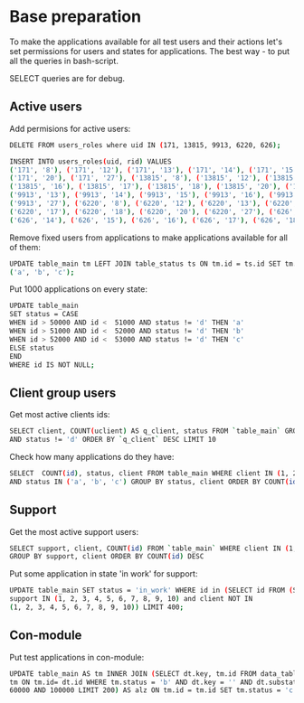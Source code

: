 # Base preparation

To make the applications available for all test users and their actions let's set permissions for users
and states for applications. The best way - to put all the queries in bash-script.

SELECT queries are for debug.

## Active users

Add permisions for active users:

```bash
DELETE FROM users_roles where uid IN (171, 13815, 9913, 6220, 626);

INSERT INTO users_roles(uid, rid) VALUES
('171', '8'), ('171', '12'), ('171', '13'), ('171', '14'), ('171', '15'), ('171', '16'), ('171', '17'), ('171', '18'),
('171', '20'), ('171', '27'), ('13815', '8'), ('13815', '12'), ('13815', '13'), ('13815', '14'), ('13815', '15'),
('13815', '16'), ('13815', '17'), ('13815', '18'), ('13815', '20'), ('13815', '27'), ('9913', '8'), ('9913', '12'),
('9913', '13'), ('9913', '14'), ('9913', '15'), ('9913', '16'), ('9913', '17'), ('9913', '18'), ('9913', '20'),
('9913', '27'), ('6220', '8'), ('6220', '12'), ('6220', '13'), ('6220', '14'), ('6220', '15'), ('6220', '16'),
('6220', '17'), ('6220', '18'), ('6220', '20'), ('6220', '27'), ('626', '8'), ('626', '12'), ('626', '13'),
('626', '14'), ('626', '15'), ('626', '16'), ('626', '17'), ('626', '18'), ('626', '20'), ('626', '27');
```
Remove fixed users from applications to make applications available for all of them:
```bash
UPDATE table_main tm LEFT JOIN table_status ts ON tm.id = ts.id SET tm.user = '0' WHERE tm.status IN
('a', 'b', 'c');
```
Put 1000 applications on every state:

```bash
UPDATE table_main
SET status = CASE
WHEN id > 50000 AND id <  51000 AND status != 'd' THEN 'a'
WHEN id > 51000 AND id <  52000 AND status != 'd' THEN 'b'
WHEN id > 52000 AND id <  53000 AND status != 'd' THEN 'c'
ELSE status
END
WHERE id IS NOT NULL;
```

## Client group users

Get most active clients ids:
```bash
SELECT client, COUNT(uclient) AS q_client, status FROM `table_main` GROUP BY client, status HAVING client > 100
AND status != 'd' ORDER BY `q_client` DESC LIMIT 10
```
Check how many applications do they have:
```bash
SELECT  COUNT(id), status, client FROM table_main WHERE client IN (1, 2, 3, 4, 5, 6, 7, 8, 9, 10)
AND status IN ('a', 'b', 'c') GROUP BY status, client ORDER BY COUNT(id) DESC
```

## Support

Get the most active support users:

```bash
SELECT support, client, COUNT(id) FROM `table_main` WHERE client IN (1, 2, 3, 4, 5, 6, 7, 8, 9, 10)
GROUP BY support, client ORDER BY COUNT(id) DESC
```
Put some application in state 'in work' for support:

```bash
UPDATE table_main SET status = 'in_work' WHERE id in (SELECT id FROM (SELECT * FROM table_main) AS connection WHERE
support IN (1, 2, 3, 4, 5, 6, 7, 8, 9, 10) and client NOT IN
(1, 2, 3, 4, 5, 6, 7, 8, 9, 10)) LIMIT 400;
```

## Con-module

Put test applications in con-module:

```bash
UPDATE table_main AS tm INNER JOIN (SELECT dt.key, tm.id FROM data_table AS dt INNER JOIN table_main AS
tm ON tm.id= dt.id WHERE tm.status = 'b' AND dt.key = '' AND dt.substatus = 'editor' AND tm.id BETWEEN
60000 AND 100000 LIMIT 200) AS alz ON tm.id = tm.id SET tm.status = 'c';

```
